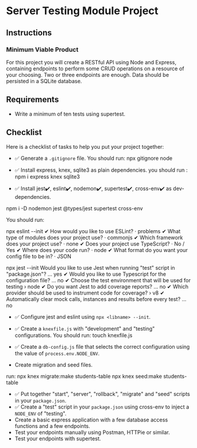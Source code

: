 # Server Testing Module Project

## Instructions

### Minimum Viable Product

For this project you will create a RESTful API using Node and Express, containing endpoints to perform some CRUD operations on a resource of your choosing. Two or three endpoints are enough. Data should be persisted in a SQLite database.

## Requirements

- Write a minimum of ten tests using supertest.

## Checklist

Here is a checklist of tasks to help you put your project together:

- ✅ Generate a `.gitignore` file.
  You should run: npx gitignore node

- ✅ Install express, knex, sqlite3 as plain dependencies.
  you should run : npm i express knex sqlite3

- ✅ Install jest✔️, eslint✔️, nodemon✔️, supertest✔️, cross-env✔️ as dev-dependencies.

npm i -D nodemon jest @types/jest supertest cross-env

You should run:

npx eslint --init
✔ How would you like to use ESLint? · problems
✔ What type of modules does your project use? · commonjs
✔ Which framework does your project use? · none
✔ Does your project use TypeScript? · No / Yes
✔ Where does your code run? · node
✔ What format do you want your config file to be in? · JSON

npx jest --init
Would you like to use Jest when running "test" script in "package.json"? … yes
✔ Would you like to use Typescript for the configuration file? … no
✔ Choose the test environment that will be used for testing › node
✔ Do you want Jest to add coverage reports? … no
✔ Which provider should be used to instrument code for coverage? › v8
✔ Automatically clear mock calls, instances and results before every test? … no

- ✅ Configure jest and eslint using `npx <libname> --init`.
- ✅ Create a `knexfile.js` with "development" and "testing" configurations.
  You should run:
  touch knexfile.js

- ✅ Create a `db-config.js` file that selects the correct configuration using the value of `process.env.NODE_ENV`.
- Create migration and seed files.

run:
npx knex migrate:make students-table
npx knex seed:make students-table

- ✅ Put together "start", "server", "rollback", "migrate" and "seed" scripts in your `package.json`.
- ✅ Create a "test" script in your `package.json` using cross-env to inject a `NODE_ENV` of "testing".
- Create a basic express application with a few database access functions and a few endpoints.
- Test your endpoints manually using Postman, HTTPie or similar.
- Test your endpoints with supertest.

